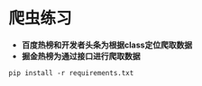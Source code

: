 # 爬虫练习
* **百度热榜和开发者头条为根据class定位爬取数据**
* **掘金热榜为通过接口进行爬取数据**
```
pip install -r requirements.txt
```
